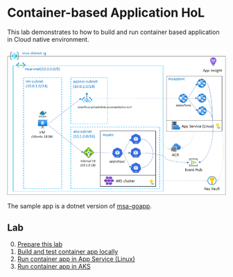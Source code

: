 # Container-based Application HoL

This lab demonstrates to how to build and run container based application in Cloud native environment.

![architecture](./msa-dotnetapp.png)

The sample app is a dotnet version of [msa-goapp](https://github.com/iljoong/msa-goapp).

## Lab

0. [Prepare this lab](./labs/lab0.md)
1. [Build and test container app locally](./labs/lab1.md)
2. [Run container app in App Service (Linux)](./labs/lab2.md)
3. [Run container app in AKS](./labs/lab3.md)
